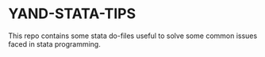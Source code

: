 # YAND-STATA-TIPS

This repo contains some stata do-files useful to solve some common issues faced in stata programming.
